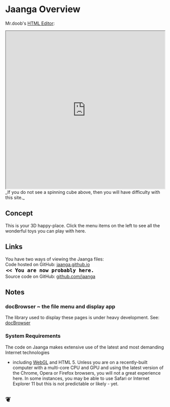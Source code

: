 Jaanga Overview
===============

Mr.doob's [HTML Editor]( http://www.mrdoob.com/projects/htmleditor/ ):
<iframe src="http://www.mrdoob.com/projects/htmleditor/" width=100% height=500px>
There is an `iframe` here. It is not visible when viewed on github.com/jaanga. To view, please go to jaanga.github.io.</iframe>
_If you do not see a spinning cube above, then you will have difficulty with this site._

## Concept
This is your 3D happy-place. Click the menu items on the left to see all the wonderful toys you can play with here.

## Links

You have two ways of viewing the Jaanga files:  
Code hosted on GitHub: [jaanga.github.io]( http://jaanga.github.io/home/r2/index.html "view the files as apps." )  <input value="<< You are now probably here." size=28 style="font:bold 12pt monospace;border-width:0;" >  
Source code on GitHub: [github.com/jaanga]( https://github.com/jaanga/jaanga.github.io/blob/master/overview-jaanga.md "View the files as source code." )  <scan style=display:none ><< You are now probably here.</scan>

## Notes

### docBrowser ~ the file menu and display app
The library used to display these pages is under heavy development. See: [docBrowser]( https://github.com/jaanga/libs/tree/gh-pages/db/ "Your GitHub hosted pages buddy" ) 
	
### System Requirements	
The code on Jaanga makes extensive use of the latest and most demanding Internet technologies 
- including [WebGL]( http://get.webgl.org/ "Thank you Khronos Group!") and HTML 5. 
Unless you are on a recently-built computer with a multi-core CPU and GPU and using the latest version of the Chrome, Opera or Firefox browsers, 
you will not a great experience here. In some instances, you may be able to use Safari or Internet Explorer 11 but this is not predictable or likely - yet. 
		

<h2>&#x2766;</h2>


